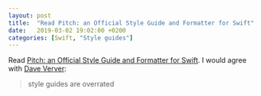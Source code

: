 ```yaml
---
layout: post
title:  "Read Pitch: an Official Style Guide and Formatter for Swift"
date:   2019-03-02 19:02:00 +0200
categories: [Swift, "Style guides"]
---
```

Read [Pitch: an Official Style Guide and Formatter for Swift](https://forums.swift.org/t/pitch-an-official-style-guide-and-formatter-for-swift/21025). I would agree with [Dave Verver](https://iosdevweekly.com/issues/393#start):

> style guides are overrated
